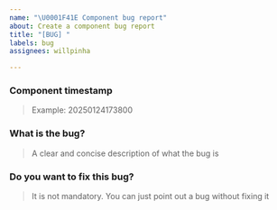 ```yaml
---
name: "\U0001F41E Component bug report"
about: Create a component bug report
title: "[BUG] "
labels: bug
assignees: willpinha

---
```


### Component timestamp

> Example: 20250124173800

### What is the bug?

> A clear and concise description of what the bug is

### Do you want to fix this bug?

> It is not mandatory. You can just point out a bug without fixing it
